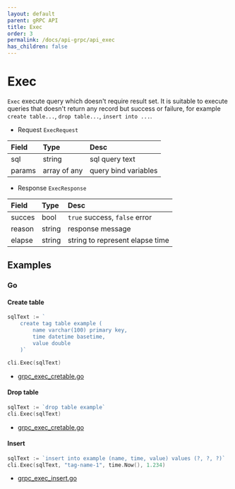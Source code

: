 ```yaml
---
layout: default
parent: gRPC API
title: Exec
order: 3
permalink: /docs/api-grpc/api_exec
has_children: false
---
```


# Exec

`Exec` execute query which doesn't require result set.
It is suitable to execute queries that doesn't return any record but success or failure,
for example `create table...`, `drop table...`, `insert into ...`.

- Request `ExecRequest`

| Field  | Type         | Desc                 |
|:-------|:-------------|:---------------------|
| sql    | string       | sql query text       |
| params | array of any | query bind variables |

- Response `ExecResponse`

| Field  | Type         | Desc                             |
|:-------|:-------------|:---------------------------------|
| succes | bool         | `true` success, `false` error    |
| reason | string       | response message                 |
| elapse | string       | string to represent elapse time  |

## Examples

### Go

#### Create table

```go
sqlText := `
    create tag table example (
        name varchar(100) primary key, 
        time datetime basetime, 
        value double
    )`

cli.Exec(sqlText)
```

- [grpc_exec_cretable.go]({{site.examples_url}}/go/grpc_exec_cretable.go)

#### Drop table

```go
sqlText := `drop table example`
cli.Exec(sqlText)
```

- [grpc_exec_cretable.go]({{site.examples_url}}/go/grpc_exec_cretable.go)

#### Insert

```go
sqlText := `insert into example (name, time, value) values (?, ?, ?)`
cli.Exec(sqlText, "tag-name-1", time.Now(), 1.234)
```

- [grpc_exec_insert.go]({{site.examples_url}}/go/grpc_exec_insert.go)
